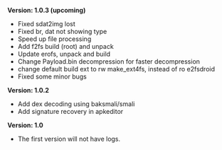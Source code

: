 **Version: 1.0.3 (upcoming)**

+ Fixed sdat2img lost 
+ Fixed br, dat not showing type
+ Speed up file processing
+ Add f2fs build (root) and unpack
+ Update erofs, unpack and build
+ Change Payload.bin decompression for faster decompression
+ change default build ext to rw make_ext4fs, instead of ro e2fsdroid
+ Fixed some minor bugs

**Version: 1.0.2**

+ Add dex decoding using baksmali/smali
+ Add signature recovery in apkeditor

**Version: 1.0**

+ The first version will not have logs.


